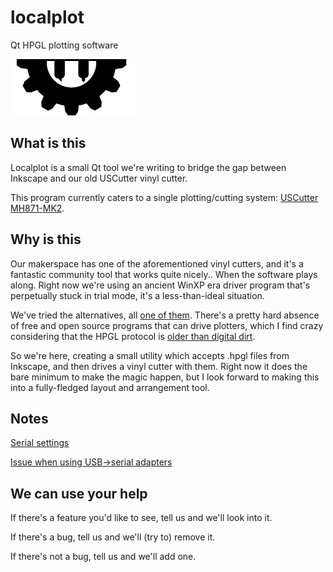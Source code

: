 # localplot
Qt HPGL plotting software


<img src="https://raw.githubusercontent.com/makerslocal/localplot/master/images/logo.png" width="200px" >

## What is this

Localplot is a small Qt tool we're writing to bridge the gap between Inkscape and our old USCutter vinyl cutter.

This program currently caters to a single plotting/cutting system: [USCutter MH871-MK2](http://www.uscutter.com/USCutter-MH-Series-Vinyl-Cutter-w-Sure-Cuts-A-Lot-Pro-Design-Cut-Software).

## Why is this

Our makerspace has one of the aforementioned vinyl cutters, and it's a fantastic community tool that works quite nicely.. When the software plays along. Right now we're using an ancient WinXP era driver program that's perpetually stuck in trial mode, it's a less-than-ideal situation.

We've tried the alternatives, all [one of them](http://inkcut.sourceforge.net/). There's a pretty hard absence of free and open source programs that can drive plotters, which I find crazy considering that the HPGL protocol is [older than digital dirt](http://cstep.luberth.com/hpgl.htm).

So we're here, creating a small utility which accepts .hpgl files from Inkscape, and then drives a vinyl cutter with them. Right now it does the bare minimum to make the magic happen, but I look forward to making this into a fully-fledged layout and arrangement tool.

## Notes

[Serial settings](https://github.com/makerslocal/localplot/issues/1#issuecomment-181924425)

[Issue when using USB->serial adapters](https://github.com/makerslocal/localplot/issues/3#issue-628804953)

## We can use your help

If there's a feature you'd like to see, tell us and we'll look into it.

If there's a bug, tell us and we'll (try to) remove it.

If there's not a bug, tell us and we'll add one.

